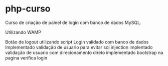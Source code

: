 # php-curso
Curso de criação de painel de login com banco de dados MySQL.

Utilizando WAMP

Botão de logout utilizando script
Login validado com banco de dados
Implementado validação de usuario para evitar sql injection
implentado validação de usuario com direcionamento direto
implementado bootstrap na pagina verifica login
